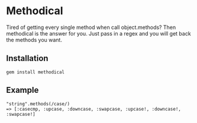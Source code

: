 # Methodical

Tired of getting every single method when call object.methods? Then methodical is the answer for you. Just pass in a regex and you will get back the methods you want.

## Installation

    gem install methodical

## Example

    "string".methods(/case/)
    => [:casecmp, :upcase, :downcase, :swapcase, :upcase!, :downcase!, :swapcase!]
